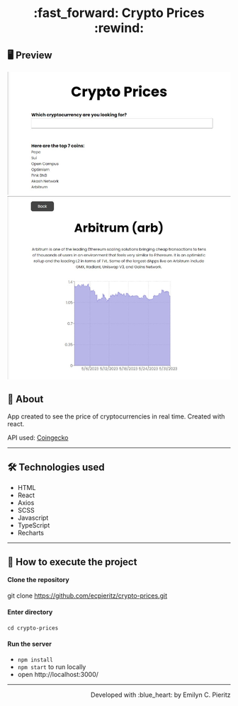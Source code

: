 <h1 align = "center"> :fast_forward: Crypto Prices :rewind: </h1>

## 🖥 Preview
<p align = "center">
  <img src = "https://raw.githubusercontent.com/ecpieritz/crypto-prices/059eb09de30c5d75695efd86591a54f080f2455e/public/print-01.jpg?token=APYRMMSTHAIV3K2V2FBNFGTEO5VTC" width = "700" height = "auto">
  <img src = "https://raw.githubusercontent.com/ecpieritz/crypto-prices/059eb09de30c5d75695efd86591a54f080f2455e/public/pront-02.jpg?token=APYRMMURSJIHGZSPSFX7MM3EO5VTC" width = "700" height = "auto">
</p>

## 📖 About
<p>App created to see the price of cryptocurrencies in real time. Created with react.</p>
<p>API used: <a href="https://www.coingecko.com/en/api/documentation" target="_blank">Coingecko</a></p>

---

## 🛠 Technologies used
- HTML
- React
- Axios
- SCSS
- Javascript
- TypeScript
- Recharts

---

## 🚀 How to execute the project
#### Clone the repository
git clone https://github.com/ecpieritz/crypto-prices.git

#### Enter directory
`cd crypto-prices`

#### Run the server
- `npm install`
- `npm start` to run locally
- open http://localhost:3000/ 

---
<p align = "right">Developed with :blue_heart: by Emilyn C. Pieritz</p>
